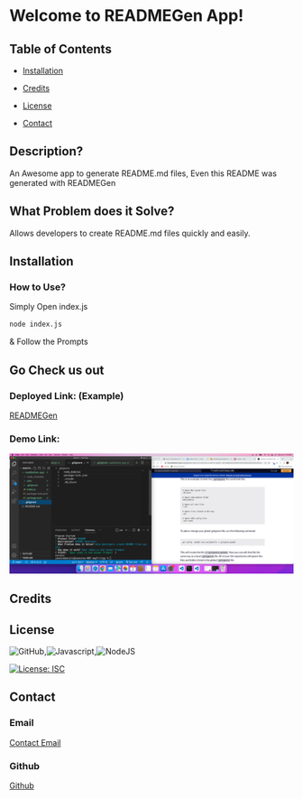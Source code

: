 # Welcome to READMEGen App!

## Table of Contents

- [Installation](#installation)

- [Credits](#credits)

- [License](#license)

- [Contact](#contact)

## Description?

An Awesome app to generate README.md files, Even this README was generated with READMEGen

## What Problem does it Solve?

Allows developers to create README.md files quickly and easily.

## Installation

### How to Use?

Simply Open index.js

```bash
node index.js
```
& Follow the Prompts

## Go Check us out

### Deployed Link: (Example)

[READMEGen](https://www.google.com) 

### Demo Link:

![READMEGen Demo](./readMeGen-app/img/example.png)

## Credits



## License

![GitHub](https://img.shields.io/badge/GitHub-100000?style=for-the-badge&logo=github&logoColor=white),![Javascript](https://img.shields.io/badge/JavaScript-F7DF1E?style=for-the-badge&logo=javascript&logoColor=black),![NodeJS](https://img.shields.io/badge/Node.js-43853D?style=for-the-badge&logo=node.js&logoColor=white)


[![License: ISC](https://img.shields.io/badge/License-ISC-blue.svg)](https://opensource.org/licenses/ISC)

## Contact

### Email

[Contact Email](mailto:create.jasminedaniels@gmail.com)

### Github

[Github](https://github.com/JasmineDaniels)


